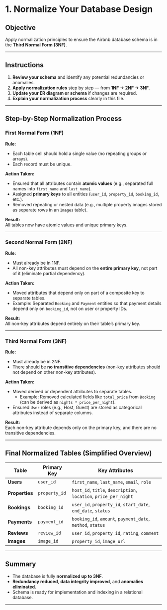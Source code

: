 # 1. Normalize Your Database Design

## Objective

Apply normalization principles to ensure the Airbnb database schema is in the **Third Normal Form (3NF)**.

---

## Instructions

1. **Review your schema** and identify any potential redundancies or anomalies.
2. **Apply normalization rules** step by step — from **1NF → 2NF → 3NF**.
3. **Update your ER diagram or schema** if changes are required.
4. **Explain your normalization process** clearly in this file.

---

## Step-by-Step Normalization Process

### First Normal Form (1NF)

**Rule:**

- Each table cell should hold a single value (no repeating groups or arrays).
- Each record must be unique.

**Action Taken:**

- Ensured that all attributes contain **atomic values** (e.g., separated full names into `first_name` and `last_name`).
- Assigned **primary keys** to all entities (`user_id`, `property_id`, `booking_id`, etc.).
- Removed repeating or nested data (e.g., multiple property images stored as separate rows in an `Images` table).

**Result:**  
All tables now have atomic values and unique primary keys.

---

### Second Normal Form (2NF)

**Rule:**

- Must already be in 1NF.
- All non-key attributes must depend on the **entire primary key**, not part of it (eliminate partial dependency).

**Action Taken:**

- Moved attributes that depend only on part of a composite key to separate tables.
- Example: Separated `Booking` and `Payment` entities so that payment details depend only on `booking_id`, not on user or property IDs.

**Result:**  
All non-key attributes depend entirely on their table’s primary key.

---

### Third Normal Form (3NF)

**Rule:**

- Must already be in 2NF.
- There should be **no transitive dependencies** (non-key attributes should not depend on other non-key attributes).

**Action Taken:**

- Moved derived or dependent attributes to separate tables.
  - Example: Removed calculated fields like `total_price` from `Booking` (can be derived as `nights * price_per_night`).
- Ensured `User` roles (e.g., Host, Guest) are stored as categorical attributes instead of separate columns.

**Result:**  
Each non-key attribute depends only on the primary key, and there are no transitive dependencies.

---

## Final Normalized Tables (Simplified Overview)

| Table          | Primary Key   | Key Attributes                                                   |
| -------------- | ------------- | ---------------------------------------------------------------- |
| **Users**      | `user_id`     | `first_name`, `last_name`, `email`, `role`                       |
| **Properties** | `property_id` | `host_id`, `title`, `description`, `location`, `price_per_night` |
| **Bookings**   | `booking_id`  | `user_id`, `property_id`, `start_date`, `end_date`, `status`     |
| **Payments**   | `payment_id`  | `booking_id`, `amount`, `payment_date`, `method`, `status`       |
| **Reviews**    | `review_id`   | `user_id`, `property_id`, `rating`, `comment`                    |
| **Images**     | `image_id`    | `property_id`, `image_url`                                       |

---

## Summary

- The database is fully **normalized up to 3NF**.
- **Redundancy reduced**, **data integrity improved**, and **anomalies eliminated**.
- Schema is ready for implementation and indexing in a relational database.

---
